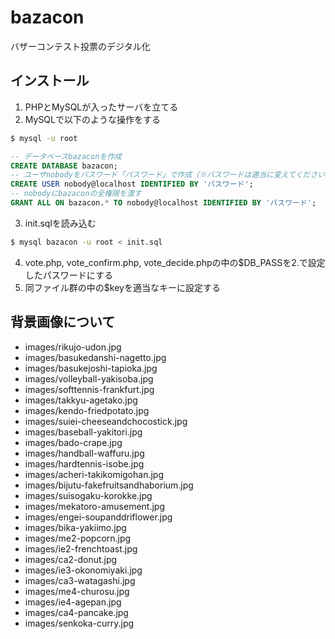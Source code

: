 # bazacon
バザーコンテスト投票のデジタル化

## インストール
1. PHPとMySQLが入ったサーバを立てる
2. MySQLで以下のような操作をする
```bash
$ mysql -u root
```
```SQL
-- データベースbazaconを作成
CREATE DATABASE bazacon;
-- ユーザnobodyをパスワード「パスワード」で作成（※パスワードは適当に変えてください）
CREATE USER nobody@localhost IDENTIFIED BY 'パスワード';
-- nobodyにbazaconの全権限を渡す
GRANT ALL ON bazacon.* TO nobody@localhost IDENTIFIED BY 'パスワード';
```
3. init.sqlを読み込む
```bash
$ mysql bazacon -u root < init.sql
```
4. vote.php, vote_confirm.php, vote_decide.phpの中の$DB_PASSを2.で設定したパスワードにする
5. 同ファイル群の中の$keyを適当なキーに設定する

## 背景画像について
- images/rikujo-udon.jpg
- images/basukedanshi-nagetto.jpg
- images/basukejoshi-tapioka.jpg
- images/volleyball-yakisoba.jpg
- images/softtennis-frankfurt.jpg
- images/takkyu-agetako.jpg
- images/kendo-friedpotato.jpg
- images/suiei-cheeseandchocostick.jpg
- images/baseball-yakitori.jpg
- images/bado-crape.jpg
- images/handball-waffuru.jpg
- images/hardtennis-isobe.jpg
- images/acheri-takikomigohan.jpg
- images/bijutu-fakefruitsandhaborium.jpg
- images/suisogaku-korokke.jpg
- images/mekatoro-amusement.jpg
- images/engei-soupanddriflower.jpg
- images/bika-yakiimo.jpg
- images/me2-popcorn.jpg
- images/ie2-frenchtoast.jpg
- images/ca2-donut.jpg
- images/ie3-okonomiyaki.jpg
- images/ca3-watagashi.jpg
- images/me4-churosu.jpg
- images/ie4-agepan.jpg
- images/ca4-pancake.jpg
- images/senkoka-curry.jpg

